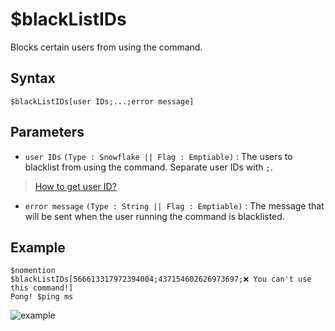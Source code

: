 # $blackListIDs
Blocks certain users from using the command.

## Syntax
```
$blackListIDs[user IDs;...;error message]
```

## Parameters
- `user IDs` `(Type : Snowflake || Flag : Emptiable)` : The users to blacklist from using the command. Separate user IDs with `;`.
> [How to get user ID?](https://support.discord.com/hc/en-us/articles/206346498-Where-can-I-find-my-User-Server-Message-ID-)
- `error message` `(Type : String || Flag : Emptiable)` : The message that will be sent when the user running the command is blacklisted.

## Example
```
$nomention
$blackListIDs[566613317972394004;437154602626973697;❌ You can't use this command!]
Pong! $ping ms
```

![example](https://user-images.githubusercontent.com/113303649/210045834-d83964d7-6d5f-4cba-b549-2373c1336e49.png)
